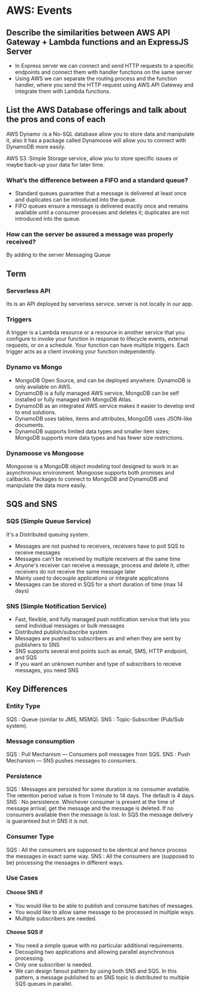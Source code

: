 # AWS: Events


## Describe the similarities between AWS API Gateway + Lambda functions and an ExpressJS Server
- In Express server we can connect and send HTTP requests to a specific endpoints and connect them with handler functions on the same server
 - Using AWS we can separate the routing process and the function handler, where you send the HTTP request using AWS API Gateway and integrate them with Lambda functions.

## List the AWS Database offerings and talk about the pros and cons of each
AWS Dynamo :is a No-SQL database allow you to store data and manipulate it, also it has a package called Dynamoose will allow you to connect with DynamoDB more easily.

AWS S3 :Simple Storage service, allow you to store specific issues or maybe back-up your data for later time. 

### What’s the difference between a FIFO and a standard queue?
- Standard queues guarantee that a message is delivered at least once and duplicates can be introduced into the queue. 
- FIFO queues ensure a message is delivered exactly once and remains available until a consumer processes and deletes it; duplicates are not introduced into the queue.


### How can the server be assured a message was properly received?
By adding to the server Messaging Queue 


## Term

### Serverless API
 Its is an API deployed by serverless service. server is not locally in our app.

### Triggers
A trigger is a Lambda resource or a resource in another service that you configure to invoke your function in response to lifecycle events, external requests, or on a schedule. Your function can have multiple triggers. Each trigger acts as a client invoking your function independently.
### Dynamo vs Mongo

- MongoDB Open Source, and can be deployed anywhere. DynamoDB is only available on AWS.
- DynamoDB is a fully managed AWS service, MongoDB can be self installed or fully managed with MongoDB Atlas.
- DynamoDB as an integrated AWS service makes it easier to develop end to end solutions.
- DynamoDB uses tables, items and attributes, MongoDB uses JSON-like documents.
- DynamoDB supports limited data types and smaller item sizes; MongoDB supports more data types and has fewer size restrictions.

### Dynamoose vs Mongoose

Mongoose is a MongoDB object modeling tool designed to work in an asynchronous environment. Mongoose supports both promises and callbacks.
Packages to connect to MongoDB and DynamoDB and manipulate the data more easily.



## SQS and SNS

### SQS (Simple Queue Service)

  It's a Distributed queuing system.
- Messages are not pushed to receivers, receivers have to poll SQS to receive messages
- Messages can’t be received by multiple receivers at the same time
- Anyone's receiver can receive a message, process and delete it, other receivers do not receive the same message later
- Mainly used to decouple applications or integrate applications
- Messages can be stored in SQS for a short duration of time (max 14 days)

### SNS (Simple Notification Service)

- Fast, flexible, and fully managed push notification service that lets you send individual messages or bulk messages
- Distributed publish/subscribe system
- Messages are pushed to subscribers as and when they are sent by publishers to SNS
- SNS supports several end points such as email, SMS, HTTP endpoint, and SQS
- If you want an unknown number and type of subscribers to receive messages, you need SNS
  

## Key Differences

### Entity Type

SQS : Queue (similar to JMS, MSMQ).
SNS : Topic-Subscriber (Pub/Sub system).

### Message consumption

SQS : Pull Mechanism — Consumers poll messages from SQS.
SNS : Push Mechanism — SNS pushes messages to consumers.

### Persistence

SQS : Messages are persisted for some duration is no consumer available. The retention period value is from 1 minute to 14 days. The default is 4 days.
SNS : No persistence. Whichever consumer is present at the time of message arrival, get the message and the message is deleted. If no consumers available then the message is lost.
In SQS the message delivery is guaranteed but in SNS it is not.

### Consumer Type

SQS : All the consumers are supposed to be identical and hence process the messages in exact same way.
SNS : All the consumers are (supposed to be) processing the messages in different ways.

### Use Cases

#### Choose SNS if

* You would like to be able to publish and consume batches of messages.
* You would like to allow same message to be processed in multiple ways.
* Multiple subscribers are needed.

#### Choose SQS if

* You need a simple queue with no particular additional requirements.
* Decoupling two applications and allowing parallel asynchronous processing.
* Only one subscriber is needed.
* We can design fanout pattern by using both SNS and SQS. In this pattern, a message published to an SNS topic is distributed to multiple SQS queues in parallel.

